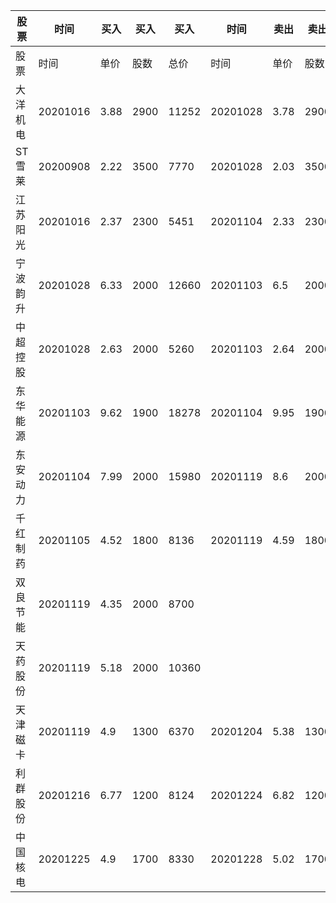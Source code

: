 | 股票     | 时间     | 买入 | 买入 | 买入  | 时间     | 卖出 | 卖出 | 卖出  | 盈亏    |
| -------- | -------- | ---- | ---- | ----- | -------- | ---- | ---- | ----- | ------- |
| 股票     | 时间     | 单价 | 股数 | 总价  | 时间     | 单价 | 股数 | 总价  | 盈亏    |
| 大洋机电 | 20201016 | 3.88 | 2900 | 11252 | 20201028 | 3.78 | 2900 | 10962 | -310.96 |
| ST雪莱   | 20200908 | 2.22 | 3500 | 7770  | 20201028 | 2.03 | 3500 | 7105  | -682.11 |
| 江苏阳光 | 20201016 | 2.37 | 2300 | 5451  | 20201104 | 2.33 | 2300 | 5359  | -92     |
| 宁波韵升 | 20201028 | 6.33 | 2000 | 12660 | 20201103 | 6.5  | 2000 | 13000 | 340     |
| 中超控股 | 20201028 | 2.63 | 2000 | 5260  | 20201103 | 2.64 | 2000 | 5280  | 20      |
| 东华能源 | 20201103 | 9.62 | 1900 | 18278 | 20201104 | 9.95 | 1900 | 18905 | 627     |
| 东安动力 | 20201104 | 7.99 | 2000 | 15980 | 20201119 | 8.6  | 2000 | 17200 |         |
| 千红制药 | 20201105 | 4.52 | 1800 | 8136  | 20201119 | 4.59 | 1800 | 8262  |         |
| 双良节能 | 20201119 | 4.35 | 2000 | 8700  |          |      |      |       |         |
| 天药股份 | 20201119 | 5.18 | 2000 | 10360 |          |      |      |       |         |
| 天津磁卡 | 20201119 | 4.9  | 1300 | 6370  | 20201204 | 5.38 | 1300 | 6994  |         |
| 利群股份 | 20201216 | 6.77 | 1200 | 8124  | 20201224 | 6.82 | 1200 | 8184  |         |
| 中国核电 | 20201225 | 4.9  | 1700 | 8330  | 20201228 | 5.02 | 1700 | 8534  |         |

